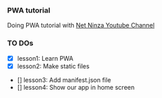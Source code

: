 ### PWA tutorial

Doing PWA tutorial with [Net Ninza Youtube Channel](https://youtu.be/4XT23X0Fjfk?list=PL4cUxeGkcC9gTxqJBcDmoi5Q2pzDusSL7)


### TO DOs
- [x] lesson1: Learn PWA
- [x] lesson2: Make static files
- [] lesson3: Add manifest.json file
- [] lesson4: Show our app in home screen
